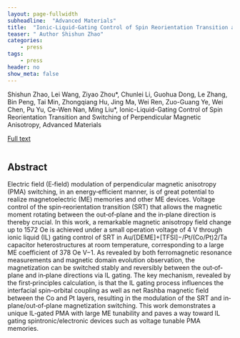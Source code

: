 ```yaml
---
layout: page-fullwidth
subheadline:  "Advanced Materials"
title:  "Ionic-Liquid-Gating Control of Spin Reorientation Transition and Switching of Perpendicular Magnetic Anisotropy"
teaser: " Author Shishun Zhao"
categories:
    - press
tags:
    - press
header: no
show_meta: false
---
```

<!--more-->
<!--<div class="row">-->
<div >
<p>
	Shishun Zhao, Lei Wang, Ziyao Zhou*, Chunlei Li, Guohua Dong, Le Zhang, Bin Peng, Tai Min, Zhongqiang Hu, Jing Ma, Wei Ren, Zuo-Guang Ye, Wei Chen, Pu Yu, Ce-Wen Nan, Ming Liu*, Ionic-Liquid-Gating Control of Spin Reorientation Transition and Switching of Perpendicular Magnetic Anisotropy, Advanced Materials </p>
 
 <a href="https://onlinelibrary.wiley.com/doi/abs/10.1002/adma.201801639">Full text</a>
</div>
<div style="display: inline-block;">
<h2>Abstract</h2>

<p>Electric field (E‐field) modulation of perpendicular magnetic anisotropy (PMA) switching, in an energy‐efficient manner, is of great potential to realize magnetoelectric (ME) memories and other ME devices. Voltage control of the spin‐reorientation transition (SRT) that allows the magnetic moment rotating between the out‐of‐plane and the in‐plane direction is thereby crucial. In this work, a remarkable magnetic anisotropy field change up to 1572 Oe is achieved under a small operation voltage of 4 V through ionic liquid (IL) gating control of SRT in Au/[DEME]+[TFSI]−/Pt/(Co/Pt)2/Ta capacitor heterostructures at room temperature, corresponding to a large ME coefficient of 378 Oe V−1. As revealed by both ferromagnetic resonance measurements and magnetic domain evolution observation, the magnetization can be switched stably and reversibly between the out‐of‐plane and in‐plane directions via IL gating. The key mechanism, revealed by the first‐principles calculation, is that the IL gating process influences the interfacial spin–orbital coupling as well as net Rashba magnetic field between the Co and Pt layers, resulting in the modulation of the SRT and in‐plane/out‐of‐plane magnetization switching. This work demonstrates a unique IL‐gated PMA with large ME tunability and paves a way toward IL gating spintronic/electronic devices such as voltage tunable PMA memories.</p>

</div>



